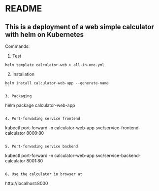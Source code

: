 # README

## This is a deployment of a web simple calculator with helm on Kubernetes

Commands:

1. Test 
```
helm template calculator-web > all-in-one.yml
```

2. Installation
```
helm install calculator-web-app --generate-name
``

3. Packaging
```
helm package calculator-web-app
```

4. Port-forwading service frontend
```
kubectl port-forward -n calculator-web-app svc/service-frontend-calculator 8000:80
```

5. Port-forwading service backend
```
kubectl port-forward -n calculator-web-app svc/service-backend-calculator 8001:80
```

6. Use the calculator in browser at 
```
http://localhost:8000
```
